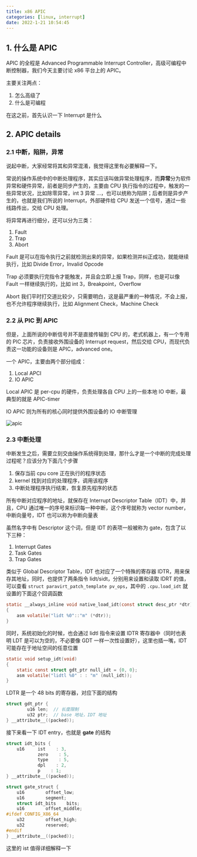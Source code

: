 ```yaml
---
title: x86 APIC
categories: [linux, interrupt]
date: 2022-1-21 10:54:45
---
```


## 1. 什么是 APIC

APIC 的全程是 Advanced Programmable Interrupt Controller，高级可编程中断控制器，我们今天主要讨论 x86 平台上的 APIC。

主要关注两点：

1. 怎么高级了
2. 什么是可编程

在这之前，首先认识一下 Interrupt 是什么

## 2. APIC details

### 2.1 中断，陷阱，异常

说起中断，大家经常将其和异常混淆，我觉得这里有必要解释一下。

常说的操作系统中的中断处理程序，其实应该叫做异常处理程序，而**异常**分为软件异常和硬件异常，前者是同步产生的，主要由 CPU 执行指令的过程中，触发的一些异常状况，比如除零异常，int 3 异常 ...，也可以统称为陷阱；后者则是异步产生的，也就是我们所说的 Interrupt，外部硬件给 CPU 发送一个信号，通过一些线路传出，交给 CPU 处理。

将异常再进行细分，还可以分为三类：

1. Fault
2. Trap
3. Abort

Fault 是可以在指令执行之前就检测出来的异常，如果检测并纠正成功，就能继续执行，比如 Divide Error，Invalid Opcode

Trap 必须要执行完指令才能触发，并且会立即上报 Trap，同样，也是可以像 Fault 一样继续执行的，比如 int 3，Breakpoint，Overflow

Abort 我们平时打交道比较少，只需要明白，这是最严重的一种情况，不会上报，也不允许程序继续执行，比如 Alignment Check，Machine Check

### 2.2 从 PIC 到 APIC

但是，上面所说的中断信号并不是直接传输到 CPU 的，老式机器上，有一个专用的 PIC 芯片，负责接收外围设备的 Interrupt request，然后交给 CPU，而现代负责这一功能的设备则是 APIC，advanced one。

一个 APIC，主要由两个部分组成：

1. Local APCI
2. IO APIC

Local APIC 是 per-cpu 的硬件，负责处理各自 CPU 上的一些本地 IO 中断，最典型的就是 APIC-timer

IO APIC 则为所有的核心同时提供外围设备的 IO 中断管理

![apic](/images/apic.png)

### 2.3 中断处理

中断发生之后，需要立刻交由操作系统得到处理，那什么才是一个中断的完成处理过程呢？应该分为下面几个步骤

1. 保存当前 cpu core 正在执行的程序状态
2. kernel 找到对应的处理程序，调用该程序
3. 中断处理程序执行结束，恢复原先程序的状态

所有中断对应程序的地址，就保存在 Interrupt Descriptor Table（IDT）中，并且，CPU 通过唯一的序号来标识每一种中断，这个序号就称为 vector number，中断向量号，IDT 也可以称为中断向量表

虽然名字中有 Descriptor 这个词，但是 IDT 的表项一般被称为 gate，包含了以下三种：

1. Interrupt Gates
2. Task Gates
3. Trap Gates

类似于 Global Descriptor Table，IDT 也对应了一个特殊的寄存器 IDTR，用来保存其地址，同时，也提供了两条指令 lidt/sidt，分别用来设置和读取 IDRT 的值，可以查看 `struct paravirt_patch_template pv_ops`，其中的 `.cpu.load_idt` 就设置的下面这个回调函数

```c
static __always_inline void native_load_idt(const struct desc_ptr *dtr)
{
    asm volatile("lidt %0"::"m" (*dtr));
}
```

同时，系统初始化的时候，也会通过 lidtl 指令来设置 IDTR 寄存器中（同时也表明 LDT 是可以为空的，不必要像 GDT 一样一次性设置好），这里也插一嘴，IDT 可能存在于地址空间的任意位置

```c
static void setup_idt(void)
{
    static const struct gdt_ptr null_idt = {0, 0};
    asm volatile("lidtl %0" : : "m" (null_idt));
}
```

LDTR 是一个 48 bits 的寄存器，对应下面的结构

```c
struct gdt_ptr {
        u16 len;  // 长度限制
        u32 ptr;  // base 地址，IDT 地址
} __attribute__((packed));
```

接下来看一下 IDT entry，也就是 **gate** 的结构

```c
struct idt_bits {
    u16     ist    : 3,
            zero    : 5,
            type    : 5,
            dpl    : 2,
            p    : 1;
} __attribute__((packed));

struct gate_struct {
    u16        offset_low;
    u16        segment;
    struct idt_bits    bits;
    u16        offset_middle;
#ifdef CONFIG_X86_64
    u32        offset_high;
    u32        reserved;
#endif
} __attribute__((packed));
```

这里的 ist 值得详细解释一下
